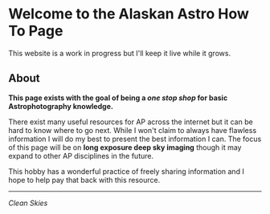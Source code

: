 # Welcome to the Alaskan Astro How To Page

This website is a work in progress but I'll keep it live while it grows. 

## About

**This page exists with the goal of being a *one stop shop* for basic Astrophotography knowledge.**

There exist many useful resources for AP across the internet but it can be hard to know where to go next. While I won't claim to always have flawless information I will do my best to present the best information I can. The focus of this page will be on **long exposure deep sky imaging** though it may expand to other AP disciplines in the future.

This hobby has a wonderful practice of freely sharing information and I hope to help pay that back with this resource. 

---

*Clean Skies*